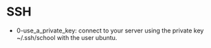 # SSH

* 0-use_a_private_key: connect to your server using the private key ~/.ssh/school with the user ubuntu.


